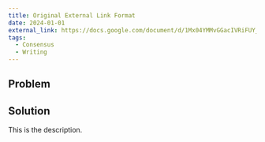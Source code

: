 ```yaml
---
title: Original External Link Format
date: 2024-01-01
external_link: https://docs.google.com/document/d/1Mx04YMMvGGacIVRiFUY_4pr98eu_u4Zf/edit#heading=h.1fob9te
tags:
  - Consensus
  - Writing
---
```


## Problem

## Solution

This is the description.

<!--more-->
